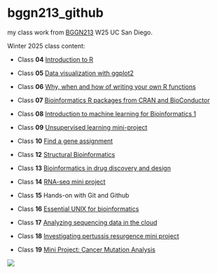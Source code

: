 # bggn213_github
my class work from [BGGN213](https://bioboot.github.io/bggn213_W25/) W25 UC San Diego.

Winter 2025 class content:

- Class **04** [Introduction to R](class04/class04.html)

- Class **05** [Data visualization with ggplot2](class05/class05.html)

- Class **06** [Why, when and how of writing your own R functions](class06/class06.html)

- Class **07** [Bioinformatics R packages from CRAN and BioConductor](class07/class7.html)

- Class **08** [Introduction to machine learning for Bioinformatics 1](class08/class08.html)

- Class **09** [Unsupervised learning mini-project](class09/class9.html)

- Class **10** [Find a gene assignment](class10/class10.html)

- Class **12** [Structural Bioinformatics](class12/class12.html)

- Class **13** [Bioinformatics in drug discovery and design](class13/class13.html)

- Class **14** [RNA-seq mini project](class14/class14.html)

- Class **15** Hands-on with Git and Github

- Class **16** [Essential UNIX for bioinformatics](class16/figures.pdf)

- Class **17** [Analyzing sequencing data in the cloud](class17/analysis.html)
  
- Class **18** [Investigating pertussis resurgence mini project](class18/Investigating.Pertussis.Resurgence.html)

- Class **19** [Mini Project: Cancer Mutation Analysis](class19/lab19.pdf)

![](https://media2.giphy.com/media/66pRZHpxoOOXvf8zQX/giphy.gif?cid=6c09b9524964zmnrb20ko1xjbj1fqfixoxi4z4byigg0nfdk&ep=v1_internal_gif_by_id&rid=giphy.gif&ct=g)